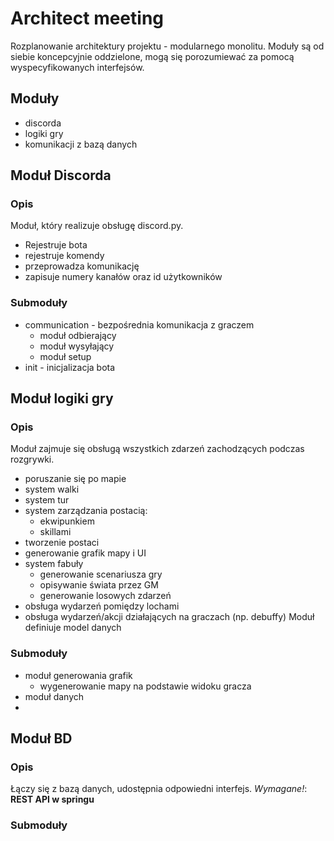 # Architect meeting 
Rozplanowanie architektury projektu - modularnego monolitu. Moduły są od siebie koncepcyjnie oddzielone, mogą się porozumiewać za pomocą wyspecyfikowanych interfejsów.

## Moduły
- discorda
- logiki gry
- komunikacji z bazą danych

## Moduł Discorda

### Opis
Moduł, który realizuje obsługę discord.py. 
- Rejestruje bota
- rejestruje komendy
- przeprowadza komunikację
- zapisuje numery kanałów oraz id użytkowników

### Submoduły
- communication - bezpośrednia komunikacja z graczem
    - moduł odbierający
    - moduł wysyłający
    - moduł setup
- init - inicjalizacja bota


## Moduł logiki gry

### Opis
Moduł zajmuje się obsługą wszystkich zdarzeń zachodzących podczas rozgrywki.
- poruszanie się po mapie
- system walki
- system tur
- system zarządzania postacią:
    - ekwipunkiem
    - skillami
- tworzenie postaci
- generowanie grafik mapy i UI
- system fabuły 
    - generowanie scenariusza gry
    - opisywanie świata przez GM
    - generowanie losowych zdarzeń
- obsługa wydarzeń pomiędzy lochami
- obsługa wydarzeń/akcji działających na graczach (np. debuffy)
Moduł definiuje model danych

### Submoduły
- moduł generowania grafik 
    - wygenerowanie mapy na podstawie widoku gracza
- moduł danych
- 


## Moduł BD

### Opis
Łączy się z bazą danych, udostępnia odpowiedni interfejs. *Wymagane!*: **REST API w springu**

### Submoduły

